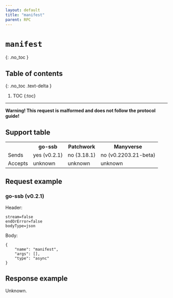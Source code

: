 ```yaml
---
layout: default
title: "manifest"
parent: RPC
---
```


# `manifest`
{: .no_toc }

## Table of contents
{: .no_toc .text-delta }

1. TOC
{:toc}

---

**Warning! This request is malformed and does not follow the protocol guide!**

## Support table

<table>
<tr>
    <th></th>
    <th>go-ssb</th>
    <th>Patchwork</th>
    <th>Manyverse</th>
</tr>

<tr>
    <td>Sends</td>
    <td>yes (v0.2.1)</td>
    <td>no (3.18.1)</td>
    <td>no (v0.2203.21-beta)</td>
</tr>

<tr>
    <td>Accepts</td>
    <td>unknown</td>
    <td>unknown</td>
    <td>unknown</td>
</tr>

</table>

## Request example

### go-ssb (v0.2.1)

Header:

    stream=false
    endOrError=false
    bodyType=json

Body:

    {
        "name": "manifest",
        "args": [],
        "type": "async"
    }

## Response example

Unknown.
